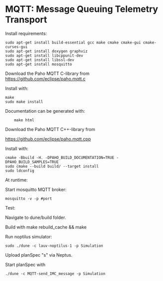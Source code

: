 MQTT: Message Queuing Telemetry Transport
======================================


Install requirements:



```
sudo apt-get install build-essential gcc make cmake cmake-gui cmake-curses-gui
sudo apt-get install doxygen graphviz
sudo apt-get install libcppunit-dev
sudo apt-get install libssl-dev
sudo apt-get install mosquitto
```



Download the Paho MQTT C-library from https://github.com/eclipse/paho.mqtt.c

Install with:



```
make
sudo make install
```





Documentation can be generated with:

```
	make html
```





Download the Paho MQTT C++-library from

https://github.com/eclipse/paho.mqtt.cpp

Install with:

```
cmake -Bbuild -H. -DPAHO_BUILD_DOCUMENTATION=TRUE -DPAHO_BUILD_SAMPLES=TRUE
sudo cmake --build build/ --target install
sudo ldconfig
```







At runtime:

Start mosquitto MQTT broker:

```
mosquitto -v -p #port
```



Test:

Navigate to dune/build folder.

Build with make rebuild_cache &amp;&amp; make

Run noptilus simulator:

```
sudo ./dune -c lauv-noptilus-1 -p Simulation
```



Upload planSpec &quot;s&quot; via Neptus.



Start planSpec with

```
./dune -c MQTT-send_IMC_message -p Simulation
```
